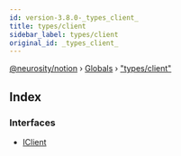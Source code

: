 ```yaml
---
id: version-3.8.0-_types_client_
title: types/client
sidebar_label: types/client
original_id: _types_client_
---
```


[@neurosity/notion](../index.md) › [Globals](../globals.md) › ["types/client"](_types_client_.md)

## Index

### Interfaces

* [IClient](../interfaces/_types_client_.iclient.md)
